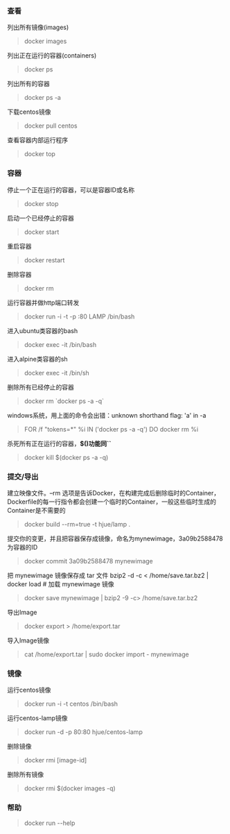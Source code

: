 ### 查看

列出所有镜像(images)

> docker images

列出正在运行的容器(containers)

> docker ps 

列出所有的容器

> docker ps -a

下载centos镜像

> docker pull centos

查看容器内部运行程序

> docker top <container>

### 容器

停止一个正在运行的容器，<container>可以是容器ID或名称

> docker stop <container>

启动一个已经停止的容器

> docker start <container>

重启容器

> docker restart <container>

删除容器

> docker rm <container>

运行容器并做http端口转发

> docker run -i -t -p :80 LAMP /bin/bash

进入ubuntu类容器的bash

> docker exec -it <container> /bin/bash

进入alpine类容器的sh

> docker exec -it <container> /bin/sh

删除所有已经停止的容器

> docker rm \`docker ps -a -q\`

windows系统，用上面的命令会出错：unknown shorthand flag: 'a' in -a 

> FOR /f "tokens=*" %i IN ('docker ps -a -q') DO docker rm %i

杀死所有正在运行的容器，**$()功能同``**

> docker kill $(docker ps -a -q)


### 提交/导出

建立映像文件。–rm 选项是告诉Docker，在构建完成后删除临时的Container，Dockerfile的每一行指令都会创建一个临时的Container，一般这些临时生成的Container是不需要的

> docker build --rm=true -t hjue/lamp . 

提交你的变更，并且把容器保存成镜像，命名为mynewimage，3a09b2588478为容器的ID

> docker commit 3a09b2588478 mynewimage

把 mynewimage 镜像保存成 tar 文件
bzip2 -d -c < /home/save.tar.bz2 | docker load            # 加载 mynewimage 镜像

> docker save mynewimage | bzip2 -9 -c> /home/save.tar.bz2 

导出Image

> docker export <CONTAINER ID> > /home/export.tar

导入Image镜像

> cat /home/export.tar | sudo docker import - mynewimage 

### 镜像

运行centos镜像

> docker run -i -t centos /bin/bash

运行centos-lamp镜像

> docker run -d -p 80:80 hjue/centos-lamp

删除镜像

> docker rmi [image-id]

删除所有镜像

> docker rmi $(docker images -q)

### 帮助

> docker run --help